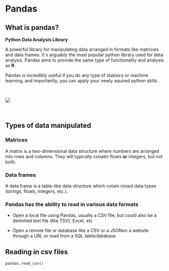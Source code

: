 # Pandas

## What is pandas?

**Python Data Analysis Library**

A powerful library for manipulating data arranged in formats like matricies and data frames. It's arguably the most popular python library used for data analysis. Pandas aims to provide the same type of functionality and analysis as **R**.

Pandas is incredibly useful if you do any type of statisics or machine learning, and importantly, you can apply your newly aquired python skills .

<br/>

![](https://d2h0cx97tjks2p.cloudfront.net/blogs/wp-content/uploads/sites/2/2019/04/Python-Pandas-Applications.jpg)

<br/>


## Types of data manipulated

### Matrices

A matrix is a two-dimensional data structure where numbers are arranged into rows and columns. They will typically conatin floats __or__ integers, but not both.

### Data frames

A data frame is a table-like data structure which cotain mixed data types (strings, floats, integers, etc.). 

### Pandas has the ability to read in various data formats

- Open a local file using Pandas, usually a CSV file, but could also be a delimited text file (like TSV), Excel, etc

- Open a remote file or database like a CSV or a JSONon a website through a URL or read from a SQL table/database

## Reading in csv files

```
pandas.read_csv()

```



```

```





